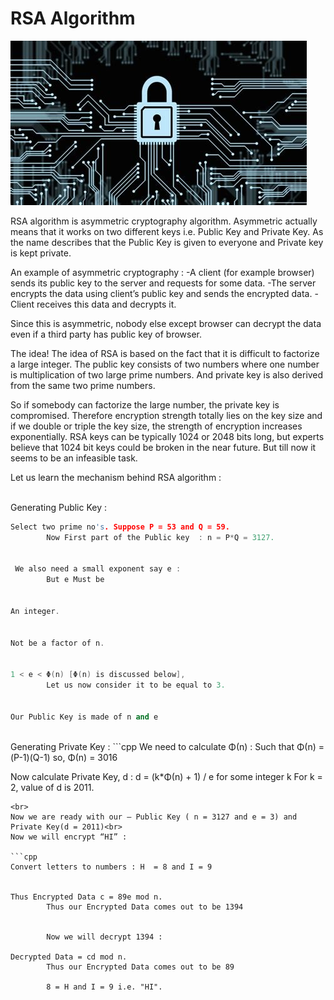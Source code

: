 # RSA Algorithm

<img src = "assets\new.jpg"><br>

RSA algorithm is asymmetric cryptography algorithm. Asymmetric actually means that it works on two different keys i.e. Public Key and Private Key. As the name describes that the Public Key is given to everyone and Private key is kept private.

An example of asymmetric cryptography : 
-A client (for example browser) sends its public key to the server and requests for some data.
-The server encrypts the data using client’s public key and sends the encrypted data. 
-Client receives this data and decrypts it. 

Since this is asymmetric, nobody else except browser can decrypt the data even if a third party has public key of browser.


The idea! The idea of RSA is based on the fact that it is difficult to factorize a large integer. The public key consists of two numbers where one number is multiplication of two large prime numbers. And private key is also derived from the same two prime numbers.


So if somebody can factorize the large number, the private key is compromised. Therefore encryption strength totally lies on the key size and if we double or triple the key size, the strength of encryption increases exponentially. RSA keys can be typically 1024 or 2048 bits long, but experts believe that 1024 bit keys could be broken in the near future. But till now it seems to be an infeasible task.


Let us learn the mechanism behind RSA algorithm : 

<br>
Generating Public Key : 

```cpp
Select two prime no's. Suppose P = 53 and Q = 59.
		Now First part of the Public key  : n = P*Q = 3127.

		
 We also need a small exponent say e : 
		But e Must be 

		
An integer.

		
Not be a factor of n.
 
		
1 < e < Φ(n) [Φ(n) is discussed below], 
		Let us now consider it to be equal to 3.

			
Our Public Key is made of n and e
```
<br>
Generating Private Key : 
```cpp
We need to calculate Φ(n) :
		Such that Φ(n) = (P-1)(Q-1)     
			  so,  Φ(n) = 3016

			
Now calculate Private Key, d : 
		d = (k*Φ(n) + 1) / e for some integer k
		For k = 2, value of d is 2011.
```
<br>
Now we are ready with our – Public Key ( n = 3127 and e = 3) and Private Key(d = 2011)<br>
Now we will encrypt “HI” : 

```cpp
Convert letters to numbers : H  = 8 and I = 9

			
Thus Encrypted Data c = 89e mod n. 
		Thus our Encrypted Data comes out to be 1394


		Now we will decrypt 1394 : 
			
Decrypted Data = cd mod n. 
		Thus our Encrypted Data comes out to be 89

		8 = H and I = 9 i.e. "HI".
```

